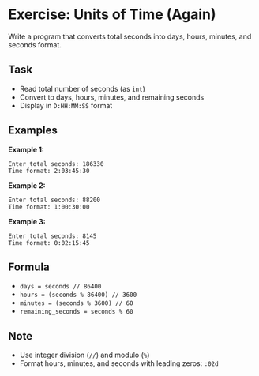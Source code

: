 # Exercise: Units of Time (Again)

Write a program that converts total seconds into days, hours, minutes, and seconds format.

## Task
- Read total number of seconds (as `int`)
- Convert to days, hours, minutes, and remaining seconds
- Display in `D:HH:MM:SS` format

## Examples
**Example 1:**
```
Enter total seconds: 186330
Time format: 2:03:45:30
```

**Example 2:**
```
Enter total seconds: 88200
Time format: 1:00:30:00
```

**Example 3:**
```
Enter total seconds: 8145
Time format: 0:02:15:45
```

## Formula
- `days = seconds // 86400`
- `hours = (seconds % 86400) // 3600`
- `minutes = (seconds % 3600) // 60`  
- `remaining_seconds = seconds % 60`

## Note
- Use integer division (`//`) and modulo (`%`)
- Format hours, minutes, and seconds with leading zeros: `:02d`
